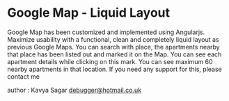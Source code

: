 # Google Map - Liquid Layout

Google Map has been customized and implemented using Angularjs. Maximize usability with a functional, clean and completely liquid layout as previous Google Maps.
You can search with place, the apartments nearby that place has been listed out and marked it on the Map. You can see each apartment details while clicking on this mark.
You can see maximum 60 nearby apartments in that location. If you need any support for this, please contact me


author : Kavya Sagar <debugger@hotmail.co.uk>

